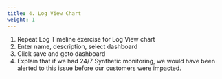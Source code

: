 ```yaml
---
title: 4. Log View Chart
weight: 1
---
```



1. Repeat Log Timeline exercise for Log View chart
2. Enter name, description, select dashboard
3. Click save and goto dashboard
4. Explain that if we had 24/7 Synthetic monitoring, we would have been alerted to this issue before our customers were impacted.
